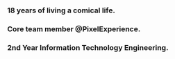 
### 18 years of living a comical life.
### Core team member @PixelExperience.
### 2nd Year Information Technology Engineering.
